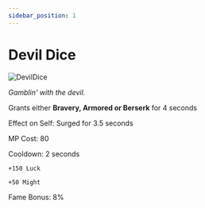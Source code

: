 ```yaml
---
sidebar_position: 1
---
```


# Devil Dice

![DevilDice](https://vwiki.valorserver.com/api/item/picture/devil%20dice)

<i>Gamblin' with the devil.</i>

Grants either **Bravery, Armored or Berserk** for 4 seconds

Effect on Self: Surged for 3.5 seconds

MP Cost: 80

Cooldown: 2 seconds

    +150 Luck
    
    +50 Might

Fame Bonus: 8%
